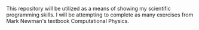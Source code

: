 This repository will be utilized as a means of showing my scientific programming skills. 
I will be attempting to complete as many exercises from Mark Newman's textbook Computational Physics.
